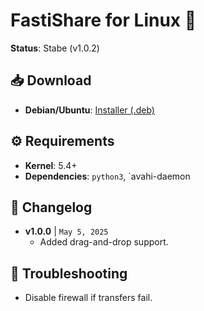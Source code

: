 # FastiShare for Linux 🐧  
**Status**: Stabe (v1.0.2)  

## 📥 Download  
- **Debian/Ubuntu**: [Installer (.deb)](https://github.com/Flagodna-Developer/FastiShare/raw/refs/heads/main/download/file/fastishare-1.0.2+10002-linux.deb)

## ⚙️ Requirements  
- **Kernel**: 5.4+
- **Dependencies**:  `python3`, `avahi-daemon 

## 🔄 Changelog  
- **v1.0.0** | `May 5, 2025`  
  - Added drag-and-drop support.  

## 🐞 Troubleshooting  
- Disable firewall if transfers fail.  
